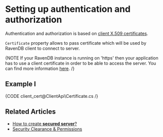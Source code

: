 # Setting up authentication and authorization

Authentication and authorization is based on [client X.509 certificates](../server/security/authorization/security-clearance-and-permissions).

`Certificate` property allows to pass certificate which will be used by RavenDB client to connect to server. 

{NOTE If your RavenDB instance is running on 'https' then your application has to use a client certificate in order to be able to access the server. You can find more information [here](../server/security/overview). /}



## Example I

{CODE client_cert@ClientApi\Certificate.cs /}


## Related Articles

- [How to create **secured server**?](../server/security/overview)
- [Security Clearance & Permissions](../server/security/authorization/security-clearance-and-permissions)
